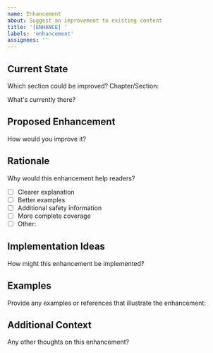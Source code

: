 ```yaml
---
name: Enhancement
about: Suggest an improvement to existing content
title: '[ENHANCE] '
labels: 'enhancement'
assignees: ''
---
```


## Current State

Which section could be improved?
Chapter/Section:

What's currently there?

## Proposed Enhancement

How would you improve it?

## Rationale

Why would this enhancement help readers?

- [ ] Clearer explanation
- [ ] Better examples
- [ ] Additional safety information
- [ ] More complete coverage
- [ ] Other:

## Implementation Ideas

How might this enhancement be implemented?

## Examples

Provide any examples or references that illustrate the enhancement:

## Additional Context

Any other thoughts on this enhancement?
